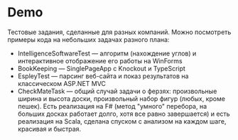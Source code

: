 Demo
====

Тестовые задания, сделанные для разных компаний. Можно посмотреть примеры кода на небольших задачах разного плана:
- IntelligenceSoftwareTest — алгоритм (нахождение углов) и интерактивное отображение его работы на WinForms
- BookKeeping — SinglePageApp с Knockout и TypeScript
- EspleyTest — парсинг веб-сайта и показ результатов на классическом ASP.NET MVC
- CheckMateTask — общий случай задачи о ферзях: произвольные ширина и высота доски, произвольный набор фигур (любых, кроме пешек). 
Есть реализация на F# (метод "умного" перебора, на больших досках работает долго, хотя все равно завершается) и есть реализация на Scala, сделана спуском с анализом на каждом шаге, красивая и быстрая. 
